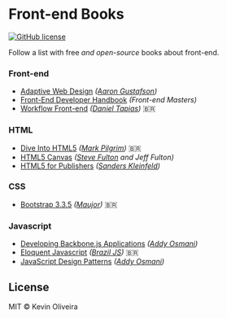 # Front-end Books

[![GitHub license](https://img.shields.io/badge/license-MIT-blue.svg)](https://raw.githubusercontent.com/kvnol/frontend-books/master/LICENSE)

Follow a list with free _and open-source_ books about front-end.

### Front-end

- [Adaptive Web Design](https://adaptivewebdesign.info/1st-edition/) _([Aaron Gustafson](https://www.aaron-gustafson.com/))_
- [Front-End Developer Handbook](https://www.gitbook.com/book/frontendmasters/front-end-handbook-2017/) _(Front-end Masters)_
- [Workflow Front-end](https://www.gitbook.com/book/tapmorales/workflow-front-end/) _([Daniel Tapias](https://github.com/tapmorales))_ <span>&#x1f1e7;&#x1f1f7;</span>

### HTML

- [Dive Into HTML5](https://diveintohtml5.com.br/) _([Mark Pilgrim](https://github.com/diveintomark))_ <span>&#x1f1e7;&#x1f1f7;</span>
- [HTML5 Canvas](http://chimera.labs.oreilly.com/books/1234000001654/index.html) _([Steve Fulton](https://github.com/SteveFulton95) and Jeff Fulton)_
- [HTML5 for Publishers](http://chimera.labs.oreilly.com/books/1234000000770/index.html) _([Sanders Kleinfeld](https://twitter.com/sandersk))_

### CSS

- [Bootstrap 3.3.5](http://livrosdomaujor.com.br/bootstrap3/codigos.html) _([Maujor](http://maujor.com))_ <span>&#x1f1e7;&#x1f1f7;</span>

### Javascript

- [Developing Backbone.js Applications](https://addyosmani.com/backbone-fundamentals/) _([Addy Osmani](http://twitter.com/addyosmani))_
- [Eloquent Javascript](http://braziljs.github.io/eloquente-javascript/) _([Brazil JS](https://github.com/braziljs))_ <span>&#x1f1e7;&#x1f1f7;</span>
- [JavaScript Design Patterns](https://addyosmani.com/resources/essentialjsdesignpatterns/book/) _([Addy Osmani](http://twitter.com/addyosmani))_

## License

MIT © Kevin Oliveira